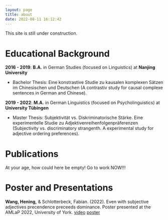 ```yaml
---
layout: page
title: about
date: 2022-08-11 16:12:42
---
```

This site is still under construction.
# Educational Background
**2016 - 2019**: **B.A.** in German Studies (focused on Linguistics) at **Nanjing University**
- Bachelor Thesis: Eine konstrastive Studie zu kausalen komplexen Sätzen im Chinesischen und Deutschen (A contrastiv study for causal complexe sentences in German and Chinese).

**2019 - 2022**: **M.A.** in German Linguistics (focused on Psycholinguistics) at **University Tübingen**
- Master Thesis: Subjektivität vs. Diskriminatorische Stärke. Eine experimentelle Studie zu Adjektivenreihenfolgenpräferenzen (Subjectivity vs. discriminatory strangenth. A experimental study for adjective ordering preferences).

# Publications
At your age, how could here be empty! Go to work NOW!!!

# Poster and Presentations

**Wang, Hening,** & Schlotterbeck, Fabian. (2022). Even with subjective adjectives precendence preceeds dominance. Poster presented at the AMLaP 2022, University of York. [video](https://drive.google.com/file/d/1dOzh0ueb_pp95eBSR42DDxYtnbWada5m/view?usp=sharing) [poster](https://drive.google.com/file/d/1Rqz6KPXv4KajDBx09-Eze2AWRnl3TO59/view?usp=sharing)